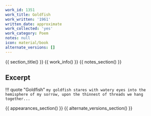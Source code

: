 ```yaml
---
work_id: 1351
work_title: Goldfish
work_written: '1961'
written_date: approximate
work_collected: 'yes'
work_category: Poem
notes: null
icon: material/book
alternate_versions: []
---
```


{{ section_title() }}
{{ work_info() }}
{{ notes_section() }}
## Excerpt
!!! quote "Goldfish"
    ```
    my goldfish stares with watery eyes
    into the hemisphere of my sorrow,
    upon the thinnest of threads
    we hang together...
    ```

{{ appearances_section() }}
{{ alternate_versions_section() }}